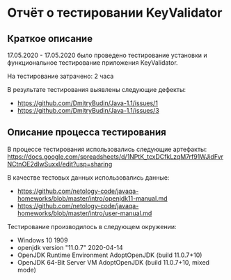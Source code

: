 # Отчёт о тестировании KeyValidator

## Краткое описание

17.05.2020 - 17.05.2020 было проведено тестирование установки и функциональное тестирование приложения KeyValidator.

На тестирование затрачено: 2 часа

В результате тестирования выявлены следующие дефекты:
* https://github.com/DmitryBudin/Java-1.1/issues/1
* https://github.com/DmitryBudin/Java-1.1/issues/3


## Описание процесса тестирования

В процессе тестирования использовались следующие артефакты:
https://docs.google.com/spreadsheets/d/1NPtK_tcxDCfkLzqM7rf91WJidFvrNCtnOE2dIwSuxxI/edit?usp=sharing


В качестве тестовых данных использовались данные:
* https://github.com/netology-code/javaqa-homeworks/blob/master/intro/openjdk11-manual.md
* https://github.com/netology-code/javaqa-homeworks/blob/master/intro/user-manual.md


Тестирование производилось в следующем окружении:
 * Windows 10 1909
 * openjdk version "11.0.7" 2020-04-14
 * OpenJDK Runtime Environment AdoptOpenJDK (build 11.0.7+10)
 * OpenJDK 64-Bit Server VM AdoptOpenJDK (build 11.0.7+10, mixed mode)
